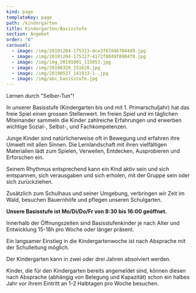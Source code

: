 ```yaml
---
kind: page
templateKey: page
path: /kindergarten
title: Kindergarten/Basisstufe
section: Angebot
order: "0"
carousel:
  - image: /img/20191204-175313-dce3f67d467044d9.jpg
  - image: /img/20191204-175327-4172f8849f8904f0.jpg
  - image: /img/img_20191001_115853.jpg
  - image: /img/20190328_151628.jpg
  - image: /img/20190527_141933-1-.jpg
  - image: /img/abc_basisstufe.jpg
---
```

Lernen durch "Selber-Tun"!

In unserer Basisstufe (Kindergarten bis und mit 1. Primarschuljahr) hat das freie Spiel einen grossen Stellenwert. Im freien Spiel und im täglichen Miteinander sammeln die Kinder zahlreiche Erfahrungen und erwerben wichtige Sozial-, Selbst-, und Fachkompetenzen. 

Junge Kinder sind natürlicherweise oft in Bewegung und erfahren ihre Umwelt mit allen Sinnen. Die Lernlandschaft mit ihren vielfältigen Materialien lädt zum Spielen, Verweilen, Entdecken, Ausprobieren und Erforschen ein. 

Seinem Rhythmus entsprechend kann ein Kind aktiv sein und sich entspannen, sich verausgaben und sich erholen, mit der Gruppe sein oder sich zurückziehen. 

Zusätzlich zum Schulhaus und seiner Umgebung, verbringen wir Zeit im Wald, besuchen Bauernhöfe und pflegen unseren Schulgarten. 

**Unsere Basisstufe ist Mo/Di/Do/Fr von 8:30 bis 16:00 geöffnet.** 

Innerhalb der Öffnungszeiten sind Basisstufenkinder je nach Alter und Entwicklung 15-18h pro Woche oder länger präsent.

Ein langsamer Einstieg in die Kindergartenwoche ist nach Absprache mit der Schulleitung möglich.

Der Kindergarten kann in zwei oder drei Jahren absolviert werden.

Kinder, die für den Kindergarten bereits angemeldet sind, können diesen nach Absprache (abhängig von Belegung und Kapazität) schon ein halbes Jahr vor ihrem Eintritt an 1-2 Halbtagen pro Woche besuchen.
